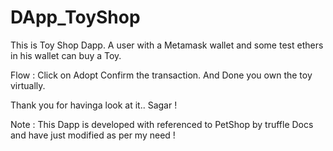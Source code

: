 # DApp_ToyShop

This is Toy Shop Dapp.
A user with a Metamask wallet and  some test ethers in his wallet can buy a Toy.

Flow :
Click on Adopt 
Confirm the transaction.
And Done you own the toy virtually.

Thank you for havinga look at it..
Sagar !

Note : This Dapp is developed with referenced to PetShop by truffle Docs and have just modified as per my need !


